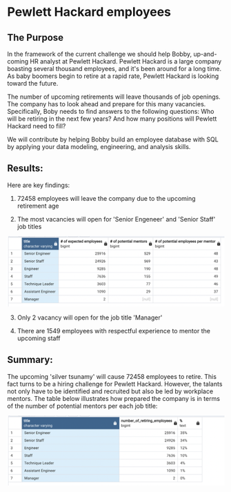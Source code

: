 # Pewlett Hackard employees

## The Purpose
In the framework of the current challenge we should help Bobby, up-and-coming HR analyst at Pewlett Hackard. Pewlett Hackard is a large company boasting several thousand employees, and it's been around for a long time. As baby boomers begin to retire at a rapid rate, Pewlett Hackard is looking toward the future. 

The number of upcoming retirements will leave thousands of job openings. The company has to look ahead and prepare for this many vacancies. Specifically, Boby needs to find answers to the following questions: Who will be retiring in the next few years? And how many positions will Pewlett Hackard need to fill?

We will contribute by helping Bobby build an employee database with SQL by applying your data modeling, engineering, and analysis skills.

## Results: 

Here are key findings:

1. 72458 employees will leave the company due to the upcoming retirement age

2. The most vacancies will open for 'Senior Engeneer' and 'Senior Staff' job titles

<img src="https://github.com/ArmineKhanan/Pewlett_Hackard_employees/blob/main/Are%20there%20enough%20qualified%20employees.png" width="800" />

3. Only 2 vacancy will open for the job title 'Manager'

4. There are 1549 employees with respectful experience to mentor the upcoming staff

## Summary: 

The upcoming 'silver tsunamy' will cause 72458 employees to retire. This fact turns to be a hiring challenge for Pewlett Hackard. However, the talants not only have to be identified and recruited but also be led by workplace mentors. The table below illustrates how prepared the company is in terms of the number of potential mentors per each job title: 

<img src="https://github.com/ArmineKhanan/Pewlett_Hackard_employees/blob/main/How%20many%20roles%20will%20need%20to%20be%20filled.png" width="800" />


